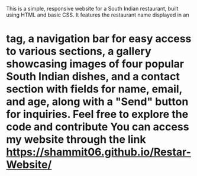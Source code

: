This is a simple, responsive website for a South Indian restaurant, built using HTML and basic CSS. It features the restaurant name displayed in an <h1> tag, a navigation bar for easy access to various sections, a gallery showcasing images of four popular South Indian dishes, and a contact section with fields for name, email, and age, along with a "Send" button for inquiries. Feel free to explore the code and contribute
You can access my website through the link  https://shammit06.github.io/Restar-Website/ 
